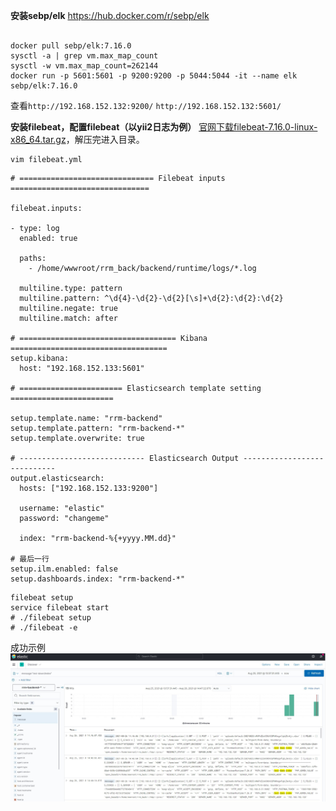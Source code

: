**安装sebp/elk**
https://hub.docker.com/r/sebp/elk
```

docker pull sebp/elk:7.16.0
sysctl -a | grep vm.max_map_count
sysctl -w vm.max_map_count=262144
docker run -p 5601:5601 -p 9200:9200 -p 5044:5044 -it --name elk sebp/elk:7.16.0
```
查看`http://192.168.152.132:9200/` `http://192.168.152.132:5601/`

**安装filebeat，配置filebeat（以yii2日志为例）**
[官网下载filebeat-7.16.0-linux-x86_64.tar.gz](https://www.elastic.co/cn/downloads/past-releases#filebeat)，解压完进入目录。
```
vim filebeat.yml
```
```
# ============================== Filebeat inputs ===============================

filebeat.inputs:

- type: log
  enabled: true

  paths:
    - /home/wwwroot/rrm_back/backend/runtime/logs/*.log

  multiline.type: pattern
  multiline.pattern: ^\d{4}-\d{2}-\d{2}[\s]+\d{2}:\d{2}:\d{2}
  multiline.negate: true
  multiline.match: after

# =================================== Kibana ===================================
setup.kibana:
  host: "192.168.152.133:5601"

# ======================= Elasticsearch template setting =======================

setup.template.name: "rrm-backend"
setup.template.pattern: "rrm-backend-*"
setup.template.overwrite: true

# ---------------------------- Elasticsearch Output ----------------------------
output.elasticsearch:
  hosts: ["192.168.152.133:9200"]

  username: "elastic"
  password: "changeme"

  index: "rrm-backend-%{+yyyy.MM.dd}"

# 最后一行
setup.ilm.enabled: false
setup.dashboards.index: "rrm-backend-*"
```
```
filebeat setup
service filebeat start
# ./filebeat setup
# ./filebeat -e
```
成功示例
![](../images/elk展示.jpg)

